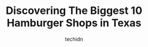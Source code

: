 ---
layout: ampstory
image: https://i0.wp.com/paketmu.com/wp-content/uploads/2023/06/in-n-out-burger-0-in-texas-1686364471.jpeg?resize=640,853
author: techidn
featured: false
description: Explore the diverse Hamburger Shop scene in Texas, home to an incredible selection of 10 establishments catering to every taste. Whether youre in search of iconic favorites or undiscovered 
title: Discovering The Biggest 10 Hamburger Shops in Texas
cover:
   title: Discovering The Biggest 10 Hamburger Shops in Texas
   subtitle: RICKPATE
   background: https://paketmu.com/wp-content/uploads/2023/06/in-n-out-burger-0-in-texas-1686364471.jpeg

pages: 
 - layout: thirds
   top: <h1>#1 Tookies</h1>
   bottom: "<p>Wow, what a great place to eat.Very comfortable dining experience with great atmosphere.The food was hot and fresh with great detail to their flavoring.Also I was very im</p>"
   background: https://paketmu.com/wp-content/uploads/2023/06/in-n-out-burger-1-in-texas-1686364472.jpeg
   backgroundblur: true
 - layout: thirds
   top: <h1>#2 In-N-Out Burger</h1>
   bottom: "<p>Oh my gosh! I totally get what the hype is for this chain. These burgers were so good! The fries were nice and crispy. The staff was super nice and friendly. I cant wa</p>"
   background: https://paketmu.com/wp-content/uploads/2023/06/in-n-out-burger-2-in-texas-1686364473.jpeg
   cta:
      link: https://paketmu.com/discovering-the-biggest-10-hamburger-shops-in-texas/
      text: Discovering The Biggest 10 Hamburger Shops in Texas
 - layout: thirds
   top: <h1>#3 Dans Hamburgers - Austin</h1>
   bottom: "<p>Oh my, Oh my! Dans is just perfect. Meat, Bun and ingredients are just perfect. Onion rings are special and crunchy. Top 3 hamburger joins for me in Texas. Lots of parki</p>"
   background: https://paketmu.com/wp-content/uploads/2023/06/in-n-out-burger-3-in-texas-1686364474.jpeg
   cta:
      link: https://paketmu.com/discovering-the-biggest-10-hamburger-shops-in-texas/
      text: Discovering The Biggest 10 Hamburger Shops in Texas
 - layout: thirds
   top: <h1>#4 Grease Monkey Burger Shop</h1>
   bottom: "<p>200 N Mesquite St #103, Arlington, TX 76011, United States</p>"
   background: https://images.unsplash.com/photo-1591393223703-56fe1347ac62?ixlib=rb-4.0.3&ixid=MnwxMjA3fDB8MHxwaG90by1wYWdlfHx8fGVufDB8fHx8&auto=format&fit=crop&w=640&h=853&q=80
   cta:
      link: https://paketmu.com/discovering-the-biggest-10-hamburger-shops-in-texas/
      text: Discovering The Biggest 10 Hamburger Shops in Texas
 - layout: thirds
   top: <h1>#5 Bubbas Texas Burger Shack</h1>
   bottom: "<p>5230 Westpark Dr, Houston, TX 77056, United States</p>"
   background: https://images.unsplash.com/photo-1580610447943-1bfbef5efe07?ixlib=rb-4.0.3&ixid=MnwxMjA3fDB8MHxwaG90by1wYWdlfHx8fGVufDB8fHx8&auto=format&fit=crop&w=640&h=853&q=80
   cta:
      link: https://paketmu.com/discovering-the-biggest-10-hamburger-shops-in-texas/
      text: Discovering The Biggest 10 Hamburger Shops in Texas
 - layout: thirds
   top: <h1>#6 Texas Hamburger Company</h1>
   bottom: "<p>9010 Huebner Rd, San Antonio, TX 78240, United States</p>"
   background: https://images.unsplash.com/photo-1557672172-298e090bd0f1?ixlib=rb-4.0.3&ixid=MnwxMjA3fDB8MHxwaG90by1wYWdlfHx8fGVufDB8fHx8&auto=format&fit=crop&w=640&h=853&q=80
   cta:
      link: https://paketmu.com/discovering-the-biggest-10-hamburger-shops-in-texas/
      text: Discovering The Biggest 10 Hamburger Shops in Texas
 - layout: thirds
   top: <h1>#7 Meteor Hamburgers Wylie Tx</h1>
   bottom: "<p>620 S State Hwy 78 #627, Wylie, TX 75098, United States</p>"
   background: https://images.unsplash.com/photo-1527067829737-402993088e6b?ixlib=rb-4.0.3&ixid=MnwxMjA3fDB8MHxwaG90by1wYWdlfHx8fGVufDB8fHx8&auto=format&fit=crop&w=640&h=853&q=80
   cta:
      link: https://paketmu.com/discovering-the-biggest-10-hamburger-shops-in-texas/
      text: Discovering The Biggest 10 Hamburger Shops in Texas
 - layout: thirds
   middle: Continue reading...
   background: https://images.unsplash.com/photo-1613843873231-1447db182f97?ixlib=rb-4.0.3&ixid=MnwxMjA3fDB8MHxwaG90by1wYWdlfHx8fGVufDB8fHx8&auto=format&fit=crop&w=640&h=853&q=80
   cta:
      link: https://paketmu.com/discovering-the-biggest-10-hamburger-shops-in-texas/
      text: Discovering The Biggest 10 Hamburger Shops in Texas
      
---